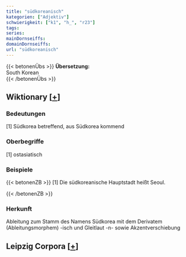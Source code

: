 ```yaml
---
title: "südkoreanisch"
kategorien: ["Adjektiv"]
schwierigkeit: ["k1", "h_", "r23"]
tags:
series:
mainDornseiffs:
domainDornseiffs:
url: "südkoreanisch"
---
```


{{< betonenÜbs >}}
**Übersetzung:**  
South Korean  
{{< /betonenÜbs >}}

## Wiktionary [[+](https://de.wiktionary.org/wiki/südkoreanisch)]

### Bedeutungen
[1] Südkorea betreffend, aus Südkorea kommend  

### Oberbegriffe
[1] ostasiatisch  

### Beispiele
{{< betonenZB >}}
[1] Die südkoreanische Hauptstadt heißt Seoul.  

{{< /betonenZB >}}
### Herkunft
Ableitung zum Stamm des Namens Südkorea mit dem Derivatem (Ableitungsmorphem) -isch und Gleitlaut -n- sowie Akzentverschiebung  


## Leipzig Corpora [[+](https://corpora.uni-leipzig.de/en/res?word=südkoreanisch&corpusId=deu_newscrawl-public_2018)]

